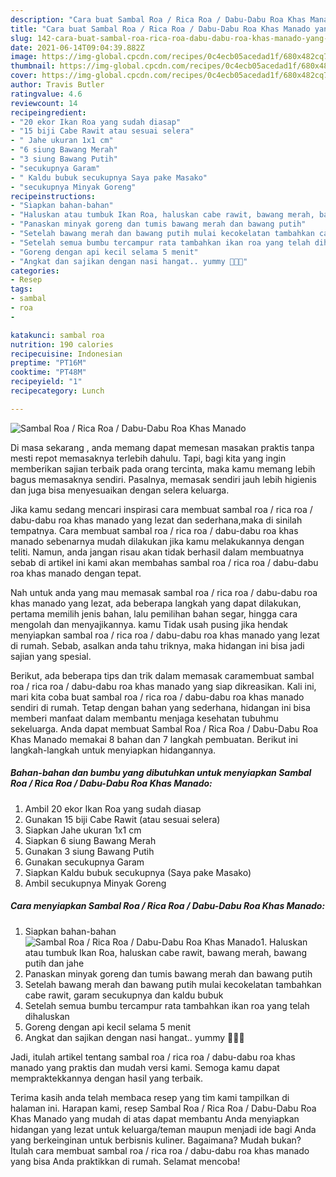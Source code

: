 ```yaml
---
description: "Cara buat Sambal Roa / Rica Roa / Dabu-Dabu Roa Khas Manado yang lezat dan Mudah Dibuat"
title: "Cara buat Sambal Roa / Rica Roa / Dabu-Dabu Roa Khas Manado yang lezat dan Mudah Dibuat"
slug: 142-cara-buat-sambal-roa-rica-roa-dabu-dabu-roa-khas-manado-yang-lezat-dan-mudah-dibuat
date: 2021-06-14T09:04:39.882Z
image: https://img-global.cpcdn.com/recipes/0c4ecb05acedad1f/680x482cq70/sambal-roa-rica-roa-dabu-dabu-roa-khas-manado-foto-resep-utama.jpg
thumbnail: https://img-global.cpcdn.com/recipes/0c4ecb05acedad1f/680x482cq70/sambal-roa-rica-roa-dabu-dabu-roa-khas-manado-foto-resep-utama.jpg
cover: https://img-global.cpcdn.com/recipes/0c4ecb05acedad1f/680x482cq70/sambal-roa-rica-roa-dabu-dabu-roa-khas-manado-foto-resep-utama.jpg
author: Travis Butler
ratingvalue: 4.6
reviewcount: 14
recipeingredient:
- "20 ekor Ikan Roa yang sudah diasap"
- "15 biji Cabe Rawit atau sesuai selera"
- " Jahe ukuran 1x1 cm"
- "6 siung Bawang Merah"
- "3 siung Bawang Putih"
- "secukupnya Garam"
- " Kaldu bubuk secukupnya Saya pake Masako"
- "secukupnya Minyak Goreng"
recipeinstructions:
- "Siapkan bahan-bahan"
- "Haluskan atau tumbuk Ikan Roa, haluskan cabe rawit, bawang merah, bawang putih dan jahe"
- "Panaskan minyak goreng dan tumis bawang merah dan bawang putih"
- "Setelah bawang merah dan bawang putih mulai kecokelatan tambahkan cabe rawit, garam secukupnya dan kaldu bubuk"
- "Setelah semua bumbu tercampur rata tambahkan ikan roa yang telah dihaluskan"
- "Goreng dengan api kecil selama 5 menit"
- "Angkat dan sajikan dengan nasi hangat.. yummy 🍴🍨🍲"
categories:
- Resep
tags:
- sambal
- roa
- 

katakunci: sambal roa  
nutrition: 190 calories
recipecuisine: Indonesian
preptime: "PT16M"
cooktime: "PT48M"
recipeyield: "1"
recipecategory: Lunch

---
```



![Sambal Roa / Rica Roa / Dabu-Dabu Roa Khas Manado](https://img-global.cpcdn.com/recipes/0c4ecb05acedad1f/680x482cq70/sambal-roa-rica-roa-dabu-dabu-roa-khas-manado-foto-resep-utama.jpg)

Di masa  sekarang , anda memang dapat memesan masakan praktis tanpa mesti repot memasaknya terlebih dahulu. Tapi, bagi kita yang ingin memberikan sajian terbaik pada orang tercinta, maka kamu memang lebih bagus memasaknya sendiri. Pasalnya, memasak sendiri jauh lebih higienis dan juga bisa menyesuaikan dengan selera keluarga.

Jika kamu sedang mencari inspirasi cara membuat sambal roa / rica roa / dabu-dabu roa khas manado yang lezat dan sederhana,maka di sinilah tempatnya. Cara membuat sambal roa / rica roa / dabu-dabu roa khas manado  sebenarnya mudah dilakukan jika kamu melakukannya dengan teliti. Namun, anda jangan risau akan tidak berhasil dalam membuatnya 
sebab di artikel ini kami akan membahas sambal roa / rica roa / dabu-dabu roa khas manado dengan tepat.  



Nah untuk anda yang mau memasak sambal roa / rica roa / dabu-dabu roa khas manado yang lezat, ada beberapa langkah yang dapat dilakukan, pertama memilih jenis bahan, lalu pemilihan bahan segar, hingga cara mengolah dan menyajikannya. kamu Tidak usah pusing jika hendak menyiapkan sambal roa / rica roa / dabu-dabu roa khas manado yang lezat di rumah. Sebab, asalkan anda  tahu triknya, maka hidangan ini bisa jadi sajian yang spesial.

Berikut, ada beberapa tips dan trik dalam memasak caramembuat sambal roa / rica roa / dabu-dabu roa khas manado yang siap dikreasikan. Kali ini, mari kita coba buat sambal roa / rica roa / dabu-dabu roa khas manado sendiri di rumah. Tetap dengan bahan yang sederhana, hidangan ini bisa memberi manfaat dalam membantu menjaga kesehatan tubuhmu sekeluarga. Anda dapat membuat Sambal Roa / Rica Roa / Dabu-Dabu Roa Khas Manado memakai 8 bahan dan 7 langkah pembuatan. Berikut ini langkah-langkah untuk menyiapkan hidangannya.

<!--inarticleads1-->

##### Bahan-bahan dan bumbu yang dibutuhkan untuk menyiapkan Sambal Roa / Rica Roa / Dabu-Dabu Roa Khas Manado:

1. Ambil 20 ekor Ikan Roa yang sudah diasap
1. Gunakan 15 biji Cabe Rawit (atau sesuai selera)
1. Siapkan  Jahe ukuran 1x1 cm
1. Siapkan 6 siung Bawang Merah
1. Gunakan 3 siung Bawang Putih
1. Gunakan secukupnya Garam
1. Siapkan  Kaldu bubuk secukupnya (Saya pake Masako)
1. Ambil secukupnya Minyak Goreng




<!--inarticleads2-->

##### Cara menyiapkan Sambal Roa / Rica Roa / Dabu-Dabu Roa Khas Manado:

1. Siapkan bahan-bahan
<img src="https://img-global.cpcdn.com/steps/fd2fc6c285463d93/160x128cq70/sambal-roa-rica-roa-dabu-dabu-roa-khas-manado-langkah-memasak-1-foto.jpg" alt="Sambal Roa / Rica Roa / Dabu-Dabu Roa Khas Manado">1. Haluskan atau tumbuk Ikan Roa, haluskan cabe rawit, bawang merah, bawang putih dan jahe
1. Panaskan minyak goreng dan tumis bawang merah dan bawang putih
1. Setelah bawang merah dan bawang putih mulai kecokelatan tambahkan cabe rawit, garam secukupnya dan kaldu bubuk
1. Setelah semua bumbu tercampur rata tambahkan ikan roa yang telah dihaluskan
1. Goreng dengan api kecil selama 5 menit
1. Angkat dan sajikan dengan nasi hangat.. yummy 🍴🍨🍲




Jadi, itulah artikel tentang  sambal roa / rica roa / dabu-dabu roa khas manado  yang praktis dan mudah versi kami. Semoga kamu dapat mempraktekkannya dengan hasil yang terbaik. 

Terima kasih anda telah membaca resep yang tim kami tampilkan di halaman ini. Harapan kami, resep  Sambal Roa / Rica Roa / Dabu-Dabu Roa Khas Manado yang mudah di atas dapat membantu Anda menyiapkan hidangan yang lezat untuk keluarga/teman maupun menjadi ide bagi Anda yang berkeinginan untuk berbisnis kuliner. Bagaimana? Mudah bukan? Itulah cara membuat sambal roa / rica roa / dabu-dabu roa khas manado yang bisa Anda praktikkan di rumah. Selamat mencoba!

